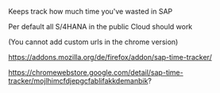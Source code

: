 Keeps track how much time you've wasted in SAP

Per default all S/4HANA in the public Cloud should work

(You cannot add custom urls in the chrome version)

https://addons.mozilla.org/de/firefox/addon/sap-time-tracker/

https://chromewebstore.google.com/detail/sap-time-tracker/mojlhimcfdjepgcfablifakkdemanbik?

